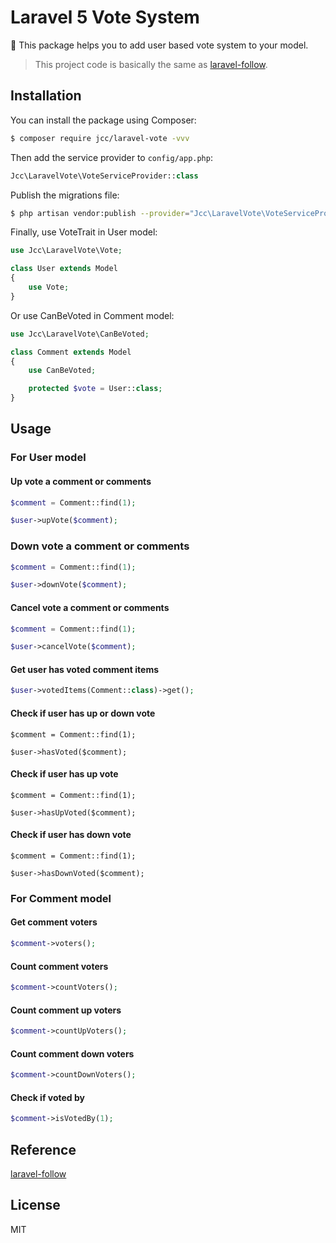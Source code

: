 # Laravel 5 Vote System

:tada: This package helps you to add user based vote system to your model.

> This project code is basically the same as [laravel-follow](https://github.com/overtrue/laravel-follow).

## Installation

You can install the package using Composer:

```sh
$ composer require jcc/laravel-vote -vvv
```

Then add the service provider to `config/app.php`:

```php
Jcc\LaravelVote\VoteServiceProvider::class
```

Publish the migrations file:

```sh
$ php artisan vendor:publish --provider="Jcc\LaravelVote\VoteServiceProvider" --tag="migrations"
```

Finally, use VoteTrait in User model:

```php
use Jcc\LaravelVote\Vote;

class User extends Model
{
    use Vote;
}
```

Or use CanBeVoted in Comment model:

```php
use Jcc\LaravelVote\CanBeVoted;

class Comment extends Model
{
    use CanBeVoted;

    protected $vote = User::class;
}
```

## Usage

### For User model

#### Up vote a comment or comments

```php
$comment = Comment::find(1);

$user->upVote($comment);
```

### Down vote a comment or comments

```php
$comment = Comment::find(1);

$user->downVote($comment);
```

#### Cancel vote a comment or comments

```php
$comment = Comment::find(1);

$user->cancelVote($comment);
```

#### Get user has voted comment items

```php
$user->votedItems(Comment::class)->get();
```

#### Check if user has up or down vote

```
$comment = Comment::find(1);

$user->hasVoted($comment);
```

#### Check if user has up vote

```
$comment = Comment::find(1);

$user->hasUpVoted($comment);
```

#### Check if user has down vote

```
$comment = Comment::find(1);

$user->hasDownVoted($comment);
```

### For Comment model

#### Get comment voters

```php
$comment->voters();
```

#### Count comment voters

```php
$comment->countVoters();
```

#### Count comment up voters

```php
$comment->countUpVoters();
```

#### Count comment down voters

```php
$comment->countDownVoters();
```

#### Check if voted by

```php
$comment->isVotedBy(1);
```

## Reference

[laravel-follow](https://github.com/overtrue/laravel-follow)

## License

MIT
